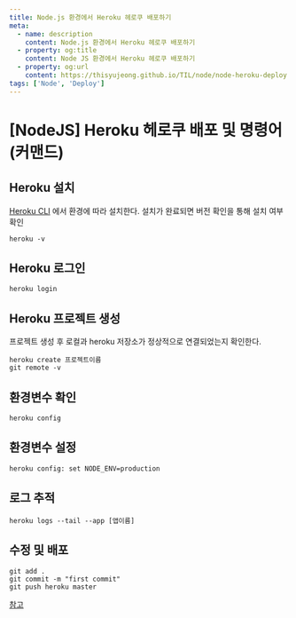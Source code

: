 ```yaml
---
title: Node.js 환경에서 Heroku 헤로쿠 배포하기
meta:
  - name: description
    content: Node.js 환경에서 Heroku 헤로쿠 배포하기
  - property: og:title
    content: Node JS 환경에서 Heroku 헤로쿠 배포하기
  - property: og:url
    content: https://thisyujeong.github.io/TIL/node/node-heroku-deploy.html
tags: ['Node', 'Deploy']
---
```


# [NodeJS] Heroku 헤로쿠 배포 및 명령어(커맨드)

## Heroku 설치

[Heroku CLI](https://devcenter.heroku.com/articles/heroku-cli) 에서 환경에 따라 설치한다. 설치가 완료되면 버전 확인을 통해 설치 여부 확인

```
heroku -v
```

## Heroku 로그인

```
heroku login
```

## Heroku 프로젝트 생성

프로젝트 생성 후 로컬과 heroku 저장소가 정상적으로 연결되었는지 확인한다.

```
heroku create 프로젝트이름
git remote -v
```

## 환경변수 확인

```
heroku config
```

## 환경변수 설정

```
heroku config: set NODE_ENV=production
```

## 로그 추적

```
heroku logs --tail --app [앱이름]
```

## 수정 및 배포

```
git add .
git commit -m "first commit"
git push heroku master
```

[참고](https://velog.io/@recordboy/Express-React-%EC%97%B0%EB%8F%99-%EB%B0%8F-Heroku%EC%97%90-%EB%B0%B0%ED%8F%AC%ED%95%98%EA%B8%B0#%EB%B9%8C%EB%93%9C-%EB%B9%9B-%EB%B0%B0%ED%8F%AC%ED%95%98%EA%B8%B0)
